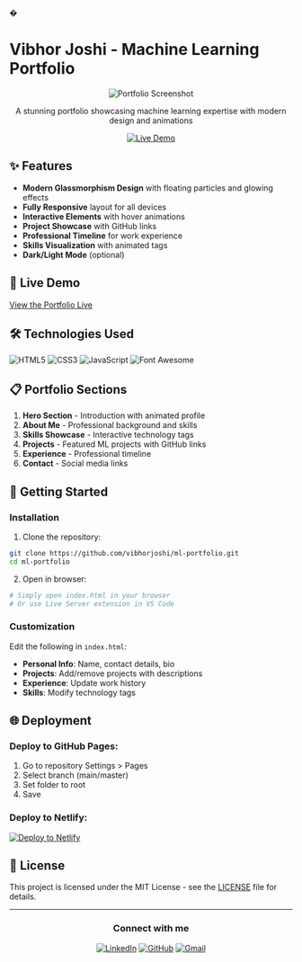 �
# Vibhor Joshi - Machine Learning Portfolio

<div align="center">
  <img src="https://via.placeholder.com/800x400/667eea/ffffff?text=Modern+ML+Portfolio" alt="Portfolio Screenshot" />
  <p>A stunning portfolio showcasing machine learning expertise with modern design and animations</p>
  
  [![Live Demo](https://img.shields.io/badge/LIVE_DEMO-View_Portfolio-667eea?style=for-the-badge)](https://vibhorjoshi.github.io/ml-portfolio)
</div>

## ✨ Features

- **Modern Glassmorphism Design** with floating particles and glowing effects
- **Fully Responsive** layout for all devices
- **Interactive Elements** with hover animations
- **Project Showcase** with GitHub links
- **Professional Timeline** for work experience
- **Skills Visualization** with animated tags
- **Dark/Light Mode** (optional)

## 🚀 Live Demo

[View the Portfolio Live](https://vibhorjoshi.github.io/ml-portfolio)

## 🛠️ Technologies Used

![HTML5](https://img.shields.io/badge/HTML5-E34F26?style=for-the-badge&logo=html5&logoColor=white)
![CSS3](https://img.shields.io/badge/CSS3-1572B6?style=for-the-badge&logo=css3&logoColor=white)
![JavaScript](https://img.shields.io/badge/JavaScript-F7DF1E?style=for-the-badge&logo=javascript&logoColor=black)
![Font Awesome](https://img.shields.io/badge/Font_Awesome-339AF0?style=for-the-badge&logo=fontawesome&logoColor=white)

## 📋 Portfolio Sections

1. **Hero Section** - Introduction with animated profile
2. **About Me** - Professional background and skills
3. **Skills Showcase** - Interactive technology tags
4. **Projects** - Featured ML projects with GitHub links
5. **Experience** - Professional timeline
6. **Contact** - Social media links

## 🚀 Getting Started

### Installation

1. Clone the repository:
```bash
git clone https://github.com/vibhorjoshi/ml-portfolio.git
cd ml-portfolio
```

2. Open in browser:
```bash
# Simply open index.html in your browser
# Or use Live Server extension in VS Code
```

### Customization

Edit the following in `index.html`:
- **Personal Info**: Name, contact details, bio
- **Projects**: Add/remove projects with descriptions
- **Experience**: Update work history
- **Skills**: Modify technology tags

## 🌐 Deployment

### Deploy to GitHub Pages:
1. Go to repository Settings > Pages
2. Select branch (main/master)
3. Set folder to root
4. Save

### Deploy to Netlify:
[![Deploy to Netlify](https://www.netlify.com/img/deploy/button.svg)](https://app.netlify.com/start/deploy?repository=https://github.com/vibhorjoshi/ml-portfolio)

## 📄 License

This project is licensed under the MIT License - see the [LICENSE](LICENSE) file for details.

---

<div align="center">
  <h3>Connect with me</h3>
  
  [![LinkedIn](https://img.shields.io/badge/LinkedIn-0077B5?style=for-the-badge&logo=linkedin&logoColor=white)](https://linkedin.com/in/vibhorjoshi)
  [![GitHub](https://img.shields.io/badge/GitHub-100000?style=for-the-badge&logo=github&logoColor=white)](https://github.com/vibhorjoshi)
  [![Gmail](https://img.shields.io/badge/Gmail-D14836?style=for-the-badge&logo=gmail&logoColor=white)](mailto:vibhor@example.com)
</div>
